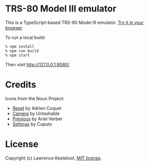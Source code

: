 # TRS-80 Model III emulator

This is a TypeScript-based TRS-80 Model III emulator.
[Try it in your browser](https://lkesteloot.github.io/trs80-emulator/).

To run a local build:

    % npm install
    % npm run build
    % npm start

Then visit http://127.0.0.1:8080/

# Credits

Icons from the Noun Project:

* [Reset](https://thenounproject.com/term/reset/3012384) by Adrien Coquet
* [Camera](https://thenounproject.com/term/camera/1841396) by Untashable
* [Previous](https://thenounproject.com/term/previous-track/658409) by Ariel Verber
* [Settings](https://thenounproject.com/term/setting/3593545) by Cuputo

# License

Copyright (c) Lawrence Kesteloot, [MIT license](LICENSE).

